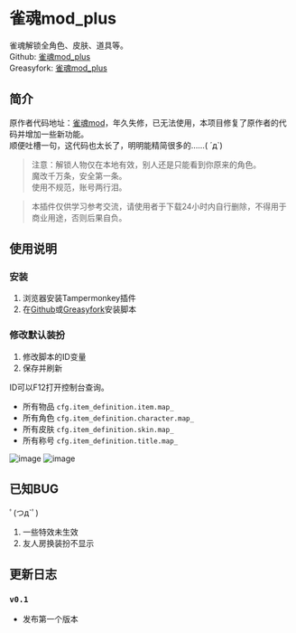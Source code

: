 # 雀魂mod_plus  
雀魂解锁全角色、皮肤、道具等。  
Github: [雀魂mod_plus](https://github.com/Avenshy/majsoul_mod_plus)  
Greasyfork: [雀魂mod_plus](https://greasyfork.org/zh-CN/scripts/408051-%E9%9B%80%E9%AD%82mod-plus)  
## 简介  
原作者代码地址：[雀魂mod](https://github.com/UsernameFull/majsoul_mod)，年久失修，已无法使用，本项目修复了原作者的代码并增加一些新功能。  
顺便吐槽一句，这代码也太长了，明明能精简很多的……( ´д`)  
>注意：解锁人物仅在本地有效，别人还是只能看到你原来的角色。<br/>
魔改千万条，安全第一条。<br/>
使用不规范，账号两行泪。<br/>  
  
>本插件仅供学习参考交流，请使用者于下载24小时内自行删除，不得用于商业用途，否则后果自负。  
## 使用说明  
### 安装
1. 浏览器安装Tampermonkey插件  
2. 在[Github](https://github.com/Avenshy/majsoul_mod_plus)或[Greasyfork](https://greasyfork.org/zh-CN/scripts/408051-%E9%9B%80%E9%AD%82mod-plus)安装脚本  
### 修改默认装扮  
1. 修改脚本的ID变量  
2. 保存并刷新  
  
ID可以F12打开控制台查询。  
- 所有物品 `cfg.item_definition.item.map_`  
- 所有角色 `cfg.item_definition.character.map_`  
- 所有皮肤 `cfg.item_definition.skin.map_`
- 所有称号 `cfg.item_definition.title.map_`
  
![image](https://raw.githubusercontent.com/Avenshy/majsoul_mod_plus/master/preview1.png)
![image](https://raw.githubusercontent.com/Avenshy/majsoul_mod_plus/master/preview2.png)
   
## 已知BUG  
ﾟ(つд`ﾟ)  
1. 一些特效未生效  
2. 友人房换装扮不显示  
  
## 更新日志  
### `v0.1`  
* 发布第一个版本  
